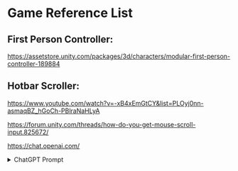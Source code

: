 # Game Reference List

## First Person Controller:
https://assetstore.unity.com/packages/3d/characters/modular-first-person-controller-189884

## Hotbar Scroller:
https://www.youtube.com/watch?v=-xB4xEmGtCY&list=PLOyj0nn-asmaqBZ_hGoCh-PBlraNaHLyA

https://forum.unity.com/threads/how-do-you-get-mouse-scroll-input.825672/

https://chat.openai.com/
<details>
    <summary>ChatGPT Prompt</summary>
    <br>
        "This is my code, it is supposed to change the colour of the selected hotbar slot based upon the users input. I have two colours, bcHex which is the base   colour for when the slot is not selected and scHex which is the selected colour. how do i firstly set these colours and secondly make only the selected slot changes to the scHex colour?
    ```csharp
    public event Action<int> onCurrentSlotChanged;

        public int currentSlot;
        private int maxSlots = 3;
        private int minSlots = 0;

        private string bcHex = "#373737";
        private string scHex = "#878787";

        void Update()
    {
        float scroll = Input.GetAxis("Mouse ScrollWheel");

        if (scroll > 0f)
        {
            currentSlot += 1;
            if (currentSlot >= maxSlots)
            {
                currentSlot = maxSlots;
            }
        }
        else if (scroll < 0f)
        {
            currentSlot -= 1;
            if (currentSlot <= minSlots)
            {
                currentSlot = minSlots;
            }
        }

        changeSlotColour();

        //Raise the event whenever the hotbar value changes
        if (onCurrentSlotChanged != null)
        {
            onCurrentSlotChanged(currentSlot);
        }
    }

        void changeSlotColour()
    {
        GameObject s0 = transform.Find("Slot0").gameObject;
        Image image0 = s0.GetComponent<Image>();
        GameObject s1 = transform.Find("Slot1").gameObject;
        Image image1 = s1.GetComponent<Image>();
        GameObject s2 = transform.Find("Slot2").gameObject;
        Image image2 = s2.GetComponent<Image>();
        GameObject s3 = transform.Find("Slot3").gameObject;
        Image image3 = s3.GetComponent<Image>();

        if (currentSlot == 0)
        {

        }
    }
    ```
    "
    </details>
